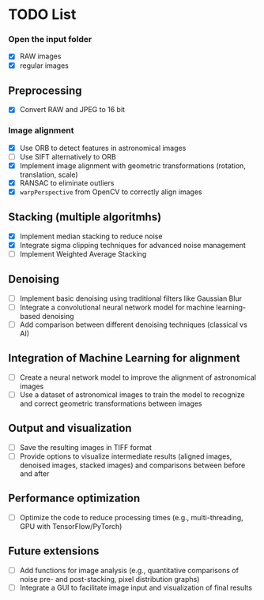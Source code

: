 # TODO List

### Open the input folder

  - [x] RAW images
  - [x] regular images

## Preprocessing

  - [x] Convert RAW and JPEG to 16 bit

### Image alignment

  - [x] Use ORB to detect features in astronomical images
  - [ ] Use SIFT alternatively to ORB
  - [x] Implement image alignment with geometric transformations (rotation, translation, scale) 
  - [x] RANSAC to eliminate outliers 
  - [x] `warpPerspective` from OpenCV to correctly align images

## Stacking (multiple algoritmhs)

  - [x] Implement median stacking to reduce noise
  - [x] Integrate sigma clipping techniques for advanced noise management
  - [ ] Implement Weighted Average Stacking

## Denoising

  - [ ] Implement basic denoising using traditional filters like Gaussian Blur
  - [ ] Integrate a convolutional neural network model for machine learning-based denoising
  - [ ] Add comparison between different denoising techniques (classical vs AI)

## Integration of Machine Learning for alignment

  - [ ] Create a neural network model to improve the alignment of astronomical images
  - [ ] Use a dataset of astronomical images to train the model to recognize and correct geometric transformations between images

## Output and visualization

  - [ ] Save the resulting images in TIFF format
  - [ ] Provide options to visualize intermediate results (aligned images, denoised images, stacked images) and comparisons between before and after

## Performance optimization

  - [ ] Optimize the code to reduce processing times (e.g., multi-threading, GPU with TensorFlow/PyTorch)

## Future extensions

  - [ ] Add functions for image analysis (e.g., quantitative comparisons of noise pre- and post-stacking, pixel distribution graphs)
  - [ ] Integrate a GUI to facilitate image input and visualization of final results